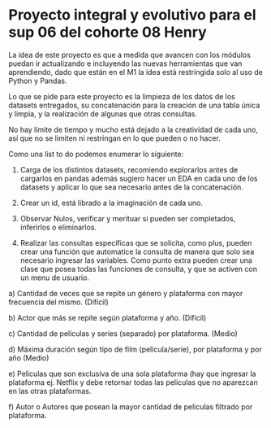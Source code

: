 # Proyecto integral y evolutivo para el sup 06 del cohorte 08 Henry

La idea de este proyecto es que a medida que avancen con los módulos puedan ir actualizando e incluyendo las nuevas herramientas que van aprendiendo, dado que están en el M1 la idea está restringida solo al uso de Python y Pandas.

Lo que se pide para este proyecto es la limpieza de los datos de los datasets entregados, su concatenación para la creación de una tabla única y limpia, y la realización de algunas que otras consultas.

No hay límite de tiempo y mucho está dejado a la creatividad de cada uno, así que no se limiten ni restringan en lo que pueden o no hacer.

Como una list to do podemos enumerar lo siguiente:

1. Carga de los distintos datasets, recomiendo explorarlos antes de cargarlos en pandas además sugiero hacer un EDA en cada uno de los datasets y aplicar lo que sea necesario antes de la concatenación.

2. Crear un id, está librado a la imaginación de cada uno.

3. Observar Nulos, verificar y merituar si pueden ser completados, inferirlos o eliminarlos.

4. Realizar las consultas específicas que se solicita, como plus, pueden crear una función que automatice la consulta de manera que solo sea necesario ingresar las variables. Como punto extra pueden crear una clase que posea todas las funciones de consulta, y que se activen con un menu de usuario.

a)  Cantidad de veces que se repite un género y plataforma con mayor frecuencia del mismo. (Dificil)

b)  Actor que más se repite según plataforma y año. (Dificil)

c)  Cantidad de películas y series (separado) por plataforma. (Medio) 

d)  Máxima duración según tipo de film (película/serie), por plataforma y por año (Medio)

e)  Peliculas que son exclusiva de una sola plataforma (hay que ingresar la plataforma ej. Netflix y debe retornar todas las peliculas que no aparezcan en las otras plataformas.

f)  Autor o Autores que posean la mayor cantidad de peliculas filtrado por plataforma.
